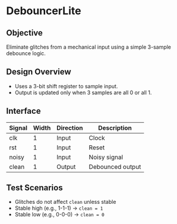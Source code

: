 # DebouncerLite

## Objective
Eliminate glitches from a mechanical input using a simple 3-sample debounce logic.

## Design Overview
- Uses a 3-bit shift register to sample input.
- Output is updated only when 3 samples are all 0 or all 1.

## Interface

| Signal   | Width | Direction | Description                      |
|----------|--------|-----------|----------------------------------|
| clk      | 1      | Input     | Clock                            |
| rst      | 1      | Input     | Reset                            |
| noisy    | 1      | Input     | Noisy signal                     |
| clean    | 1      | Output    | Debounced output                 |

## Test Scenarios
- Glitches do not affect `clean` unless stable  
- Stable high (e.g., 1-1-1) → `clean = 1`  
- Stable low (e.g., 0-0-0) → `clean = 0`
